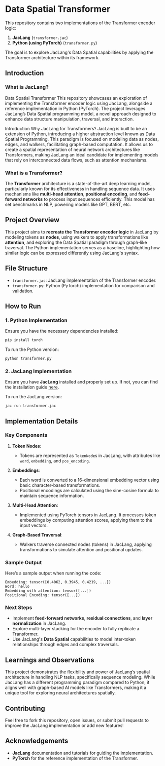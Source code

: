 # Data Spatial Transformer

This repository contains two implementations of the Transformer encoder logic:
1. **JacLang** (`transformer.jac`)
2. **Python (using PyTorch)** (`transformer.py`)

The goal is to explore JacLang's Data Spatial capabilities by applying the Transformer architecture within its framework.

## Introduction

### What is JacLang?
Data Spatial Transformer
This repository showcases an exploration of implementing the Transformer encoder logic using JacLang, alongside a reference implementation in Python (PyTorch). The project leverages JacLang’s Data Spatial programming model, a novel approach designed to enhance data structure manipulation, traversal, and interaction.

Introduction
Why JacLang for Transformers?
JacLang is built to be an extension of Python, introducing a higher abstraction level known as Data Spatial Programming. This paradigm is focused on modeling data as nodes, edges, and walkers, facilitating graph-based computation. It allows us to create a spatial representation of neural network architectures like Transformers, making JacLang an ideal candidate for implementing models that rely on interconnected data flows, such as attention mechanisms.

### What is a Transformer?
The **Transformer** architecture is a state-of-the-art deep learning model, particularly known for its effectiveness in handling sequence data. It uses mechanisms like **multi-head attention**, **positional encoding**, and **feed-forward networks** to process input sequences efficiently. This model has set benchmarks in NLP, powering models like GPT, BERT, etc.

## Project Overview

This project aims to **recreate the Transformer encoder logic** in JacLang by modeling tokens as **nodes**, using walkers to apply transformations like **attention**, and exploring the Data Spatial paradigm through graph-like traversal. The Python implementation serves as a baseline, highlighting how similar logic can be expressed differently using JacLang's syntax.

## File Structure
- `transformer.jac`: JacLang implementation of the Transformer encoder.
- `transformer.py`: Python (PyTorch) implementation for comparison and validation.

## How to Run

### 1. Python Implementation
Ensure you have the necessary dependencies installed:
```bash
pip install torch
```

To run the Python version:
```bash
python transformer.py
```

### 2. JacLang Implementation
Ensure you have **JacLang** installed and properly set up. If not, you can find the installation guide [here](https://www.jac-lang.org/docs/installation).

To run the JacLang version:
```bash
jac run transformer.jac
```

## Implementation Details

### Key Components

1. **Token Nodes**:
   - Tokens are represented as `TokenNode`s in JacLang, with attributes like `word`, `embedding`, and `pos_encoding`.

2. **Embeddings**:
   - Each word is converted to a 16-dimensional embedding vector using basic character-based transformations.
   - Positional encodings are calculated using the sine-cosine formula to maintain sequence information.

3. **Multi-Head Attention**:
   - Implemented using PyTorch tensors in JacLang. It processes token embeddings by computing attention scores, applying them to the input vectors.

4. **Graph-Based Traversal**:
   - Walkers traverse connected nodes (tokens) in JacLang, applying transformations to simulate attention and positional updates.

### Sample Output
Here’s a sample output when running the code:
```
Embedding: tensor([0.4062, 0.3945, 0.4219, ...])
Word: hello
Embedding with attention: tensor([...])
Positional Encoding: tensor([...])
```

### Next Steps
- Implement **feed-forward networks**, **residual connections**, and **layer normalization** in JacLang.
- Explore multi-layer stacking for the encoder to fully replicate a Transformer.
- Use JacLang's **Data Spatial** capabilities to model inter-token relationships through edges and complex traversals.

## Learnings and Observations

This project demonstrates the flexibility and power of JacLang’s spatial architecture in handling NLP tasks, specifically sequence modeling. While JacLang has a different programming paradigm compared to Python, it aligns well with graph-based AI models like Transformers, making it a unique tool for exploring neural architectures spatially.

## Contributing
Feel free to fork this repository, open issues, or submit pull requests to improve the JacLang implementation or add new features!

## Acknowledgements
- **JacLang** documentation and tutorials for guiding the implementation.
- **PyTorch** for the reference implementation of the Transformer.
